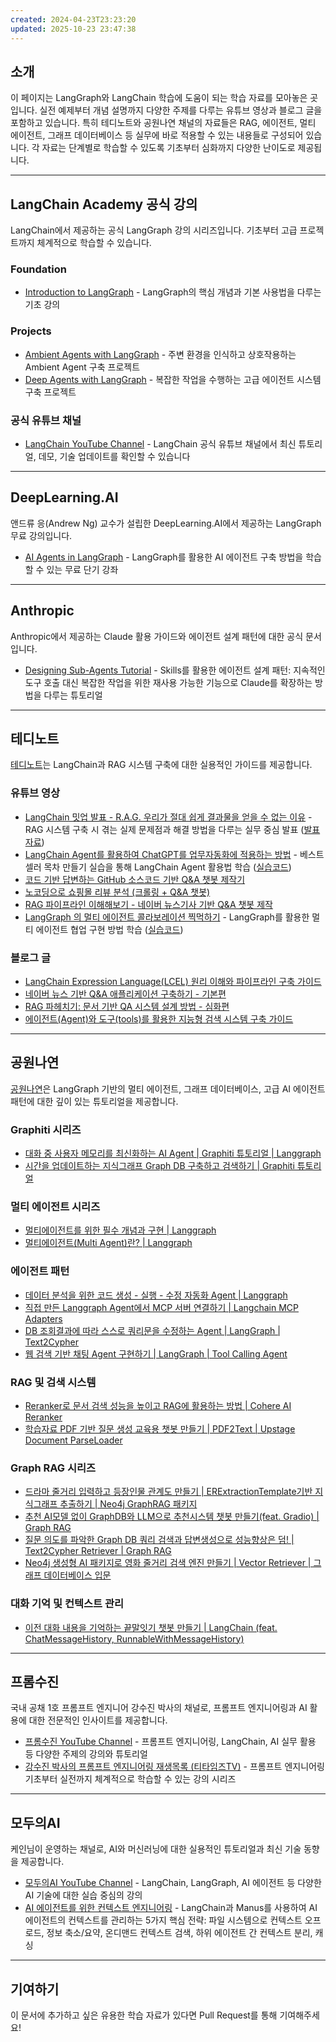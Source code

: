 ```yaml
---
created: 2024-04-23T23:23:20
updated: 2025-10-23 23:47:38
---
```

## 소개

이 페이지는 LangGraph와 LangChain 학습에 도움이 되는 학습 자료를 모아놓은 곳입니다. 실전 예제부터 개념 설명까지 다양한 주제를 다루는 유튜브 영상과 블로그 글을 포함하고 있습니다. 특히 테디노트와 공원나연 채널의 자료들은 RAG, 에이전트, 멀티 에이전트, 그래프 데이터베이스 등 실무에 바로 적용할 수 있는 내용들로 구성되어 있습니다. 각 자료는 단계별로 학습할 수 있도록 기초부터 심화까지 다양한 난이도로 제공됩니다.

---

## LangChain Academy 공식 강의

LangChain에서 제공하는 공식 LangGraph 강의 시리즈입니다. 기초부터 고급 프로젝트까지 체계적으로 학습할 수 있습니다.

### Foundation

- [Introduction to LangGraph](https://academy.langchain.com/courses/take/intro-to-langgraph/) - LangGraph의 핵심 개념과 기본 사용법을 다루는 기초 강의

### Projects

- [Ambient Agents with LangGraph](https://academy.langchain.com/courses/take/ambient-agents/lessons/66147185-building-agents) - 주변 환경을 인식하고 상호작용하는 Ambient Agent 구축 프로젝트
- [Deep Agents with LangGraph](https://academy.langchain.com/courses/take/deep-agents-with-langgraph/lessons/68193153-welcome) - 복잡한 작업을 수행하는 고급 에이전트 시스템 구축 프로젝트

### 공식 유튜브 채널

- [LangChain YouTube Channel](https://www.youtube.com/@LangChain) - LangChain 공식 유튜브 채널에서 최신 튜토리얼, 데모, 기술 업데이트를 확인할 수 있습니다

---

## DeepLearning.AI

앤드류 응(Andrew Ng) 교수가 설립한 DeepLearning.AI에서 제공하는 LangGraph 무료 강의입니다.

- [AI Agents in LangGraph](https://www.deeplearning.ai/short-courses/ai-agents-in-langgraph/) - LangGraph를 활용한 AI 에이전트 구축 방법을 학습할 수 있는 무료 단기 강좌

---

## Anthropic

Anthropic에서 제공하는 Claude 활용 가이드와 에이전트 설계 패턴에 대한 공식 문서입니다.

- [Designing Sub-Agents Tutorial](https://github.com/anthropics/claude-cookbooks/blob/main/multimodal/using_sub_agents.ipynb) - Skills를 활용한 에이전트 설계 패턴: 지속적인 도구 호출 대신 복잡한 작업을 위한 재사용 가능한 기능으로 Claude를 확장하는 방법을 다루는 튜토리얼

---

## 테디노트

[테디노트](https://www.youtube.com/@teddynote)는 LangChain과 RAG 시스템 구축에 대한 실용적인 가이드를 제공합니다.

### 유튜브 영상

- [LangChain 밋업 발표 - R.A.G. 우리가 절대 쉽게 결과물을 얻을 수 없는 이유](https://www.youtube.com/watch?v=NfQrRQmDrcc) - RAG 시스템 구축 시 겪는 실제 문제점과 해결 방법을 다루는 실무 중심 발표 ([발표자료](https://aifactory.space/task/2719/discussion/830))
- [LangChain Agent를 활용하여 ChatGPT를 업무자동화에 적용하는 방법](https://youtu.be/2q1XlbFVzf8) - 베스트셀러 목차 만들기 실습을 통해 LangChain Agent 활용법 학습 ([실습코드](https://colab.research.google.com/drive/1juAwGGOEiz7h3XPtCFeRyfDB9hspQdHc?usp=sharing))
- [코드 기반 답변하는 GitHub 소스코드 기반 Q&A 챗봇 제작기](https://youtu.be/yB8b-lW_5HY)
- [노코딩으로 쇼핑몰 리뷰 분석 (크롤링 + Q&A 챗봇)](https://youtu.be/r5YyftofuII)
- [RAG 파이프라인 이해해보기 - 네이버 뉴스기사 기반 Q&A 챗봇 제작](https://youtu.be/1scMJH93v0M)
- [LangGraph 의 멀티 에이전트 콜라보레이션 찍먹하기](https://youtu.be/a8xNFN_Yyl0) - LangGraph를 활용한 멀티 에이전트 협업 구현 방법 학습 ([실습코드](https://colab.research.google.com/drive/1XtNE-JBfMTcvx9MqNOiJdW9ySs64GnZx?usp=sharing))

### 블로그 글

- [LangChain Expression Language(LCEL) 원리 이해와 파이프라인 구축 가이드](https://teddylee777.github.io/langchain/langchain-lcel/)
- [네이버 뉴스 기반 Q&A 애플리케이션 구축하기 - 기본편](https://teddylee777.github.io/langchain/rag-naver-news-qa/)
- [RAG 파헤치기: 문서 기반 QA 시스템 설계 방법 - 심화편](https://teddylee777.github.io/langchain/rag-tutorial/)
- [에이전트(Agent)와 도구(tools)를 활용한 지능형 검색 시스템 구축 가이드](https://teddylee777.github.io/langchain/langchain-agent/)

---

## 공원나연

[공원나연](https://www.youtube.com/@gongwon-nayeon)은 LangGraph 기반의 멀티 에이전트, 그래프 데이터베이스, 고급 AI 에이전트 패턴에 대한 깊이 있는 튜토리얼을 제공합니다.

### Graphiti 시리즈

- [대화 중 사용자 메모리를 최신화하는 AI Agent | Graphiti 튜토리얼 | Langgraph](https://youtu.be/nhzJTY3Iu6Y)
- [시간을 업데이트하는 지식그래프 Graph DB 구축하고 검색하기 | Graphiti 튜토리얼](https://youtu.be/y_s7T9GEfKg)

### 멀티 에이전트 시리즈

- [멀티에이전트를 위한 필수 개념과 구현 | Langgraph](https://youtu.be/KZOKLH-YLgs)
- [멀티에이전트(Multi Agent)란? | Langgraph](https://youtu.be/aoDsLxoKlPo)

### 에이전트 패턴

- [데이터 분석을 위한 코드 생성 - 실행 - 수정 자동화 Agent | Langgraph](https://youtu.be/ybNRWwo6dZk)
- [직접 만든 Langgraph Agent에서 MCP 서버 연결하기 | Langchain MCP Adapters](https://youtu.be/EaTUa3h1EtU)
- [DB 조회결과에 따라 스스로 쿼리문을 수정하는 Agent | LangGraph | Text2Cypher](https://youtu.be/O93x9JvDQd0)
- [웹 검색 기반 채팅 Agent 구현하기 | LangGraph | Tool Calling Agent](https://youtu.be/t4RdOgUReKo)

### RAG 및 검색 시스템

- [Reranker로 문서 검색 성능을 높이고 RAG에 활용하는 방법 | Cohere AI Reranker](https://youtu.be/12QnGI2NkYQ)
- [학습자료 PDF 기반 질문 생성 교육용 챗봇 만들기 | PDF2Text | Upstage Document ParseLoader](https://youtu.be/I5UwwdXHcrA)

### Graph RAG 시리즈

- [드라마 줄거리 입력하고 등장인물 관계도 만들기 | ERExtractionTemplate기반 지식그래프 추출하기 | Neo4j GraphRAG 패키지](https://youtu.be/Vj-xOhIMkZE)
- [추천 AI모델 없이 GraphDB와 LLM으로 추천시스템 챗봇 만들기(feat. Gradio) | Graph RAG](https://youtu.be/dzQZvebTvKc)
- [질문 의도를 파악한 Graph DB 쿼리 검색과 답변생성으로 성능향상은 덤! | Text2Cypher Retriever | Graph RAG](https://youtu.be/8uAVVJndHDw)
- [Neo4j 생성형 AI 패키지로 영화 줄거리 검색 엔진 만들기 | Vector Retriever | 그래프 데이터베이스 입문](https://youtu.be/FeAowtZB80w)

### 대화 기억 및 컨텍스트 관리

- [이전 대화 내용을 기억하는 끝말잇기 챗봇 만들기 | LangChain (feat. ChatMessageHistory, RunnableWithMessageHistory)](https://youtu.be/bm0S82f_FGI)

---

## 프롬수진

국내 공채 1호 프롬프트 엔지니어 강수진 박사의 채널로, 프롬프트 엔지니어링과 AI 활용에 대한 전문적인 인사이트를 제공합니다.

- [프롬수진 YouTube Channel](https://www.youtube.com/@프롬수진) - 프롬프트 엔지니어링, LangChain, AI 실무 활용 등 다양한 주제의 강의와 튜토리얼
- [강수진 박사의 프롬프트 엔지니어링 재생목록 (티타임즈TV)](https://www.youtube.com/playlist?list=PL7d4-rFjtYdK4-RGBJTXbgLI5a-H7lz7g) - 프롬프트 엔지니어링 기초부터 실전까지 체계적으로 학습할 수 있는 강의 시리즈

---

## 모두의AI

케인님이 운영하는 채널로, AI와 머신러닝에 대한 실용적인 튜토리얼과 최신 기술 동향을 제공합니다.

- [모두의AI YouTube Channel](https://www.youtube.com/@AI-km1yn) - LangChain, LangGraph, AI 에이전트 등 다양한 AI 기술에 대한 실습 중심의 강의
- [AI 에이전트를 위한 컨텍스트 엔지니어링](https://www.youtube.com/watch?v=6_BcCthVvb8) - LangChain과 Manus를 사용하여 AI 에이전트의 컨텍스트를 관리하는 5가지 핵심 전략: 파일 시스템으로 컨텍스트 오프로드, 정보 축소/요약, 온디맨드 컨텍스트 검색, 하위 에이전트 간 컨텍스트 분리, 캐싱

---

## 기여하기

이 문서에 추가하고 싶은 유용한 학습 자료가 있다면 Pull Request를 통해 기여해주세요!
